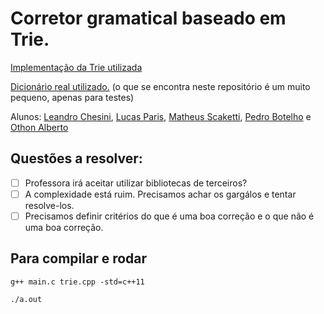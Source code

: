 # Corretor gramatical baseado em Trie.

[Implementação da Trie utilizada](https://github.com/r-lyeh-archived/trie)

[Dicionário real utilizado.]( https://drive.google.com/file/d/14k1MBQMagA9JtbXC215BCmS-XepXWBCz/view)
(o que se encontra neste repositório é um muito pequeno, apenas para testes)

Alunos: [Leandro Chesini](https://github.com/chesini), [Lucas Paris](https://github.com/lucasrv8), [Matheus Scaketti](https://github.com/scaketti), [Pedro Botelho](https://github.com/bwpedro) e [Othon Alberto](https://github.com/othonalberto)

## Questões a resolver:

- [ ] Professora irá aceitar utilizar bibliotecas de terceiros?
- [ ] A complexidade está ruim. Precisamos achar os gargálos e tentar
  resolve-los.
- [ ] Precisamos definir critérios do que é uma boa correção e o que não é uma boa correção.

## Para compilar e rodar

`` g++ main.c trie.cpp -std=c++11 ``

`` ./a.out ``
